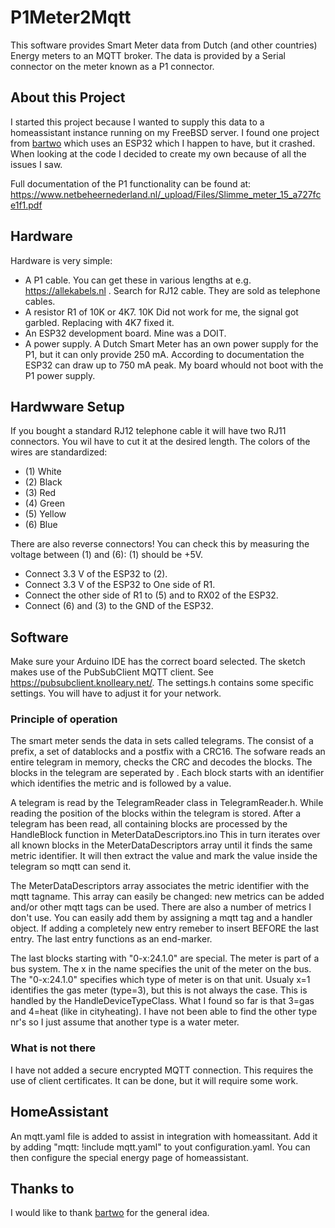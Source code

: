 # P1Meter2Mqtt
This software provides Smart Meter data from Dutch (and other countries) Energy meters to an MQTT broker. The data is provided by a Serial connector on the meter known as a P1 connector.

## About this Project
I started this project because I wanted to supply this data to a homeassistant instance running on my FreeBSD server. I found one project from [bartwo](https://github.com/bartwo) which uses an ESP32 which I happen to have, but it crashed. When looking at the code I decided to create my own because of all the issues I saw.

Full documentation of the P1 functionality can be found at: https://www.netbeheernederland.nl/_upload/Files/Slimme_meter_15_a727fce1f1.pdf

## Hardware
Hardware is very simple:
- A P1 cable. You can get these in various lengths at e.g. https://allekabels.nl . Search for RJ12 cable. They are sold as telephone cables. 
- A resistor R1 of 10K or 4K7. 10K Did not work for me, the signal got garbled. Replacing with 4K7 fixed it.
- An ESP32 development board. Mine was a DOIT.
- A power supply. A Dutch Smart Meter has an own power supply for the P1, but it can only provide 250 mA. According to documentation the ESP32 can draw up to 750 mA peak. My board whould not boot with the P1 power supply.

## Hardwware Setup

If you bought a standard RJ12 telephone cable it will have two RJ11 connectors. You wil have to cut it at the desired length. The colors of the wires are standardized:
- (1) White
- (2) Black
- (3) Red
- (4) Green
- (5) Yellow
- (6) Blue

There are also reverse connectors! You can check this by measuring the voltage between (1) and (6): (1) should be +5V.
- Connect 3.3 V of the ESP32 to (2).
- Connect 3.3 V of the ESP32 to One side of R1.
- Connect the other side of R1 to (5) and to RX02 of the ESP32.
- Connect (6) and (3) to the GND of the ESP32.

## Software

Make sure your Arduino IDE has the correct board selected. The sketch makes use of the PubSubClient MQTT client. See https://pubsubclient.knolleary.net/.
The settings.h contains some specific settings. You will have to adjust it for your network.

### Principle of operation

The smart meter sends the data in sets called telegrams. The consist of a prefix, a set of datablocks and a postfix with a CRC16. The sofware reads an entire telegram in memory, checks the CRC and decodes the blocks.
The blocks in the telegram are seperated by <CR><LF> . Each block starts with an identifier which identifies the metric and is followed by a value.

A telegram is read by the TelegramReader class in TelegramReader.h. While reading the position of the blocks within the telegram is stored. 
After a telegram has been read, all containing blocks are processed by the HandleBlock function in MeterDataDescriptors.ino
This in turn iterates over all known blocks in the MeterDataDescriptors array until it finds the same metric identifier.
It will then extract the value and mark the value inside the telegram so mqtt can send it. 

The MeterDataDescriptors array associates the metric identifier with the mqtt tagname. This array can easily be changed: new metrics can be added and/or other mqtt tags can be used. There are also a number of metrics I don't use. You can easily add them by assigning a mqtt tag and a handler object. 
If adding a completely new entry remeber to insert  BEFORE the last entry. The last entry functions as an end-marker.

The last blocks starting with "0-x:24.1.0" are special. The meter is part of a bus system. The x in the name specifies the unit of the meter on the bus. The "0-x:24.1.0" specifies which type of meter is on that unit. Usualy x=1 identifies the gas meter (type=3), but this is not always the case. This is handled by the HandleDeviceTypeClass. What I found so far is that 3=gas and 4=heat (like in cityheating). I have not been able to find the other type nr's so I just assume that another type is a water meter.

### What is not there

I have not added a secure encrypted MQTT connection. This requires the use of client certificates. It can be done, but it will require some work.

## HomeAssistant

An mqtt.yaml file is added to assist in integration with homeassitant. Add it by adding "mqtt: !include mqtt.yaml" to yout configuration.yaml. You can then configure the special energy page of homeassistant.

## Thanks to

I would like to thank [bartwo](https://github.com/bartwo) for the general idea.




